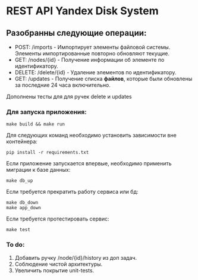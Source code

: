 # REST API Yandex Disk System

## Разобранны следующие операции:
- POST:      /imports                   - Импортирует элементы файловой системы. Элементы импортированные повторно обновляют текущие.
- GET:       /nodes/{id}                - Получение информации об элементе по идентификатору.
- DELETE:    /delete/{id}               - Удаление элементов по идентификатору.
- GET:       /updates                   - Получение списка **файлов**, которые были обновлены за последние 24 часа включительно.

Дополнены тесты для для ручек delete и updates

### Для запуска приложения:

```
make build && make run
```

Для следующих команд необходимо установить зависимости вне контейнера:
```
pip install -r requirements.txt
```

Если приложение запускается впервые, необходимо применить миграции к базе данных:
```
make db_up
```

Если требуется прекратить работу сервиса или бд:
```
make db_down
make app_down
```

Если требуется протестировать сервис:
```
make test
```

### To do:
1. Добавить ручку /node/{id}/history из доп задач.
2. Соблюдение чистой архитектуры.
3. Увеличить покрытие unit-tests.